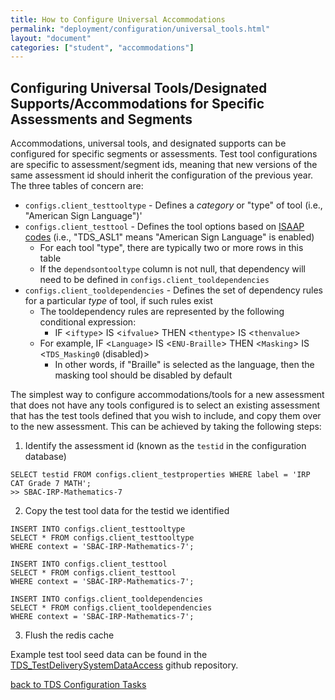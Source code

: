 ```yaml
---
title: How to Configure Universal Accommodations
permalink: "deployment/configuration/universal_tools.html"
layout: "document"
categories: ["student", "accommodations"]
---
```


## Configuring Universal Tools/Designated Supports/Accommodations for Specific Assessments and Segments
Accommodations, universal tools, and designated supports can be configured for specific segments or assessments. Test tool configurations
are specific to assessment/segment ids, meaning that new versions of the same assessment id should inherit the configuration of the
previous year. The three tables of concern are:

* `configs.client_testtooltype` - Defines a _category_ or "type" of tool (i.e., "American Sign Language")'
* `configs.client_testtool` - Defines the tool options based on [ISAAP codes](http://www.smarterapp.org/documents/ISAAP-AccessibilityFeatureCodes.pdf) (i.e., "TDS_ASL1" means "American Sign Language" is enabled)
    * For each tool "type", there are typically two or more rows in this table
    * If the `dependsontooltype` column is not null, that dependency will need to be defined in `configs.client_tooldependencies`
* `configs.client_tooldependencies` - Defines the set of dependency rules for a particular _type_ of tool, if such rules exist
    * The tooldependency rules are represented by the following conditional expression:
        * IF <`iftype`> IS <`ifvalue`> THEN <`thentype`> IS <`thenvalue`>
    * For example, IF <`Language`> IS <`ENU-Braille`> THEN <`Masking`> IS <`TDS_Masking0` (disabled)>
        * In other words, if "Braille" is selected as the language, then the masking tool should be disabled by default

The simplest way to configure accommodations/tools for a new assessment that does not have any tools configured is to select an existing
assessment that has the test tools defined that you wish to include, and copy them over to the new assessment. This can be
achieved by taking the following steps:

1. Identify the assessment id (known as the `testid` in the configuration database)
```
SELECT testid FROM configs.client_testproperties WHERE label = 'IRP CAT Grade 7 MATH';
>> SBAC-IRP-Mathematics-7
```
2. Copy the test tool data for the testid we identified
```
INSERT INTO configs.client_testtooltype
SELECT * FROM configs.client_testtooltype
WHERE context = 'SBAC-IRP-Mathematics-7';
```
```
INSERT INTO configs.client_testtool
SELECT * FROM configs.client_testtool
WHERE context = 'SBAC-IRP-Mathematics-7';
```
```
INSERT INTO configs.client_tooldependencies
SELECT * FROM configs.client_tooldependencies
WHERE context = 'SBAC-IRP-Mathematics-7';
```
3. Flush the redis cache

Example test tool seed data can be found in the [TDS_TestDeliverySystemDataAccess](https://raw.githubusercontent.com/SmarterApp/TDS_TestDeliverySystemDataAccess/develop/tds-dll-schemas/src/main/resources/import/genericsbacconfig/sbac_testtools.sql) github repository.

[back to TDS Configuration Tasks](index.html)